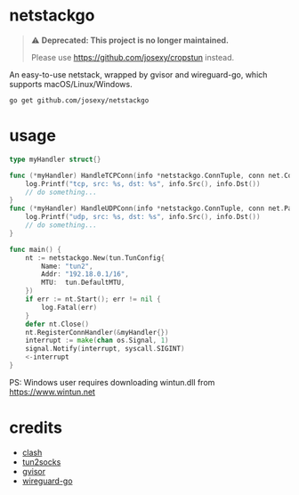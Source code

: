 # netstackgo

> ⚠️ **Deprecated: This project is no longer maintained.**
> 
> Please use https://github.com/josexy/cropstun instead.

An easy-to-use netstack, wrapped by gvisor and wireguard-go, which supports macOS/Linux/Windows.

```shell
go get github.com/josexy/netstackgo
```

# usage

```go
type myHandler struct{}

func (*myHandler) HandleTCPConn(info *netstackgo.ConnTuple, conn net.Conn) {
	log.Printf("tcp, src: %s, dst: %s", info.Src(), info.Dst())
	// do something...
}
func (*myHandler) HandleUDPConn(info *netstackgo.ConnTuple, conn net.PacketConn) {
	log.Printf("udp, src: %s, dst: %s", info.Src(), info.Dst())
	// do something...
}

func main() {
	nt := netstackgo.New(tun.TunConfig{
		Name: "tun2",
		Addr: "192.18.0.1/16",
		MTU:  tun.DefaultMTU,
	})
	if err := nt.Start(); err != nil {
		log.Fatal(err)
	}
	defer nt.Close()
	nt.RegisterConnHandler(&myHandler{})
	interrupt := make(chan os.Signal, 1)
	signal.Notify(interrupt, syscall.SIGINT)
	<-interrupt
}
```

PS: Windows user requires downloading wintun.dll from https://www.wintun.net

# credits

- [clash](https://github.com/Dreamacro/clash)
- [tun2socks](https://github.com/xjasonlyu/tun2socks)
- [gvisor](https://github.com/google/gvisor)
- [wireguard-go](https://git.zx2c4.com/wireguard-go)
